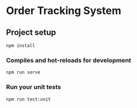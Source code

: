 # Order Tracking System

## Project setup
```
npm install
```

### Compiles and hot-reloads for development
```
npm run serve
```

### Run your unit tests
```
npm run test:unit
```



